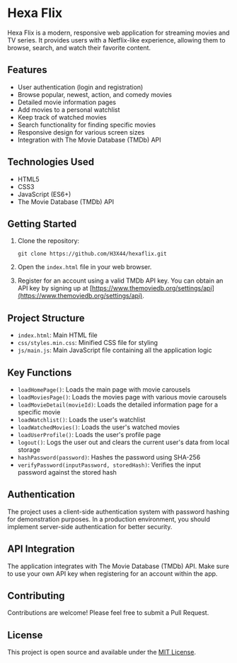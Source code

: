 # Hexa Flix

Hexa Flix is a modern, responsive web application for streaming movies and TV series. It provides users with a Netflix-like experience, allowing them to browse, search, and watch their favorite content.

## Features

- User authentication (login and registration)
- Browse popular, newest, action, and comedy movies
- Detailed movie information pages
- Add movies to a personal watchlist
- Keep track of watched movies
- Search functionality for finding specific movies
- Responsive design for various screen sizes
- Integration with The Movie Database (TMDb) API

## Technologies Used

- HTML5
- CSS3
- JavaScript (ES6+)
- The Movie Database (TMDb) API

## Getting Started

1. Clone the repository:
   ```
   git clone https://github.com/H3X44/hexaflix.git
   ```

2. Open the `index.html` file in your web browser.

3. Register for an account using a valid TMDb API key. You can obtain an API key by signing up at [https://www.themoviedb.org/settings/api](https://www.themoviedb.org/settings/api).

## Project Structure

- `index.html`: Main HTML file
- `css/styles.min.css`: Minified CSS file for styling
- `js/main.js`: Main JavaScript file containing all the application logic

## Key Functions

- `loadHomePage()`: Loads the main page with movie carousels
- `loadMoviesPage()`: Loads the movies page with various movie carousels
- `loadMovieDetail(movieId)`: Loads the detailed information page for a specific movie
- `loadWatchlist()`: Loads the user's watchlist
- `loadWatchedMovies()`: Loads the user's watched movies
- `loadUserProfile()`: Loads the user's profile page
- `logout()`: Logs the user out and clears the current user's data from local storage
- `hashPassword(password)`: Hashes the password using SHA-256
- `verifyPassword(inputPassword, storedHash)`: Verifies the input password against the stored hash

## Authentication

The project uses a client-side authentication system with password hashing for demonstration purposes. In a production environment, you should implement server-side authentication for better security.


## API Integration

The application integrates with The Movie Database (TMDb) API. Make sure to use your own API key when registering for an account within the app.

## Contributing

Contributions are welcome! Please feel free to submit a Pull Request.

## License

This project is open source and available under the [MIT License](LICENSE).
